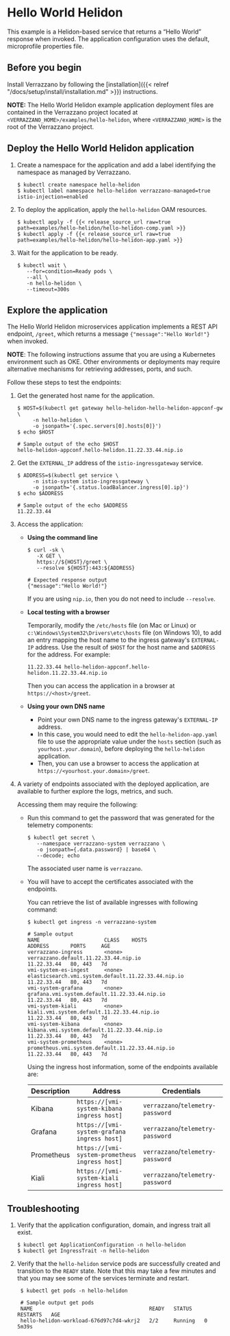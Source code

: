 
# Hello World Helidon

This example is a Helidon-based service that returns a “Hello World” response when invoked. The application configuration uses the default, microprofile properties file.

## Before you begin

Install Verrazzano by following the [installation]({{< relref "/docs/setup/install/installation.md" >}}) instructions.

**NOTE:** The Hello World Helidon example application deployment files are contained in the Verrazzano project located at `<VERRAZZANO_HOME>/examples/hello-helidon`, where `<VERRAZZANO_HOME>` is the root of the Verrazzano project.

## Deploy the Hello World Helidon application


1. Create a namespace for the application and add a label identifying the namespace as managed by Verrazzano.
   ```
   $ kubectl create namespace hello-helidon
   $ kubectl label namespace hello-helidon verrazzano-managed=true istio-injection=enabled
   ```

1. To deploy the application, apply the `hello-helidon` OAM resources.
   ```
   $ kubectl apply -f {{< release_source_url raw=true path=examples/hello-helidon/hello-helidon-comp.yaml >}}
   $ kubectl apply -f {{< release_source_url raw=true path=examples/hello-helidon/hello-helidon-app.yaml >}}
   ```

1. Wait for the application to be ready.
   ```
   $ kubectl wait \
      --for=condition=Ready pods \
      --all \
      -n hello-helidon \
      --timeout=300s
   ```

## Explore the application

The Hello World Helidon microservices application implements a REST API endpoint, `/greet`, which returns a message `{"message":"Hello World!"}` when invoked.

**NOTE**:  The following instructions assume that you are using a Kubernetes
environment such as OKE.  Other environments or deployments may require alternative mechanisms for retrieving addresses,
ports, and such.

Follow these steps to test the endpoints:

1. Get the generated host name for the application.

   ```
   $ HOST=$(kubectl get gateway hello-helidon-hello-helidon-appconf-gw \
        -n hello-helidon \
        -o jsonpath='{.spec.servers[0].hosts[0]}')
   $ echo $HOST
   
   # Sample output of the echo $HOST
   hello-helidon-appconf.hello-helidon.11.22.33.44.nip.io
   ```

1. Get the `EXTERNAL_IP` address of the `istio-ingressgateway` service.
   ```
   $ ADDRESS=$(kubectl get service \
        -n istio-system istio-ingressgateway \
        -o jsonpath='{.status.loadBalancer.ingress[0].ip}')
   $ echo $ADDRESS
   
   # Sample output of the echo $ADDRESS
   11.22.33.44
   ```   

1. Access the application:

   * **Using the command line**
     ```
     $ curl -sk \
        -X GET \
        https://${HOST}/greet \
        --resolve ${HOST}:443:${ADDRESS}
     
     # Expected response output
     {"message":"Hello World!"}
     ```
     If you are using `nip.io`, then you do not need to include `--resolve`.
   * **Local testing with a browser**

     Temporarily, modify the `/etc/hosts` file (on Mac or Linux)
     or `c:\Windows\System32\Drivers\etc\hosts` file (on Windows 10),
     to add an entry mapping the host name to the ingress gateway's `EXTERNAL-IP` address.
     Use the result of `$HOST` for the host name and `$ADDRESS` for the address.
     For example:
     ```
     11.22.33.44 hello-helidon-appconf.hello-helidon.11.22.33.44.nip.io
     ```
     Then you can access the application in a browser at `https://<host>/greet`.

   * **Using your own DNS name**
     * Point your own DNS name to the ingress gateway's `EXTERNAL-IP` address.
     * In this case, you would need to edit the `hello-helidon-app.yaml` file
       to use the appropriate value under the `hosts` section (such as `yourhost.your.domain`),
       before deploying the `hello-helidon` application.
     * Then, you can use a browser to access the application at `https://<yourhost.your.domain>/greet`.     

1. A variety of endpoints associated with the deployed application, are available to further explore the logs, metrics, and such.  

     Accessing them may require the following:

    - Run this command to get the password that was generated for the telemetry components:

      ```
      $ kubectl get secret \
         --namespace verrazzano-system verrazzano \
         -o jsonpath={.data.password} | base64 \
         --decode; echo
      ```
      The associated user name is `verrazzano`.

    - You will have to accept the certificates associated with the endpoints.

      You can retrieve the list of available ingresses with following command:

         ```
         $ kubectl get ingress -n verrazzano-system
      
         # Sample output
         NAME                     CLASS    HOSTS                                                 ADDRESS       PORTS     AGE
         verrazzano-ingress       <none>   verrazzano.default.11.22.33.44.nip.io                 11.22.33.44   80, 443   7d
         vmi-system-es-ingest     <none>   elasticsearch.vmi.system.default.11.22.33.44.nip.io   11.22.33.44   80, 443   7d
         vmi-system-grafana       <none>   grafana.vmi.system.default.11.22.33.44.nip.io         11.22.33.44   80, 443   7d
         vmi-system-kiali         <none>   kiali.vmi.system.default.11.22.33.44.nip.io           11.22.33.44   80, 443   7d
        vmi-system-kibana        <none>   kibana.vmi.system.default.11.22.33.44.nip.io          11.22.33.44   80, 443   7d
         vmi-system-prometheus    <none>   prometheus.vmi.system.default.11.22.33.44.nip.io      11.22.33.44   80, 443   7d
         ```  

         Using the ingress host information, some of the endpoints available are:

         | Description| Address | Credentials |
         | --- | --- | --- |
         | Kibana | `https://[vmi-system-kibana ingress host]` | `verrazzano`/`telemetry-password` |
         | Grafana | `https://[vmi-system-grafana ingress host]` | `verrazzano`/`telemetry-password` |
         | Prometheus | `https://[vmi-system-prometheus ingress host]` | `verrazzano`/`telemetry-password` |    
         | Kiali | `https://[vmi-system-kiali ingress host]` | `verrazzano`/`telemetry-password` |    


## Troubleshooting

1. Verify that the application configuration, domain, and ingress trait all exist.
   ```
   $ kubectl get ApplicationConfiguration -n hello-helidon
   $ kubectl get IngressTrait -n hello-helidon
   ```   

1. Verify that the `hello-helidon` service pods are successfully created and transition to the `READY` state.
   Note that this may take a few minutes and that you may see some of the services terminate and restart.
   ```
    $ kubectl get pods -n hello-helidon

    # Sample output get pods
    NAME                                      READY   STATUS    RESTARTS   AGE
    hello-helidon-workload-676d97c7d4-wkrj2   2/2     Running   0          5m39s
   ```
